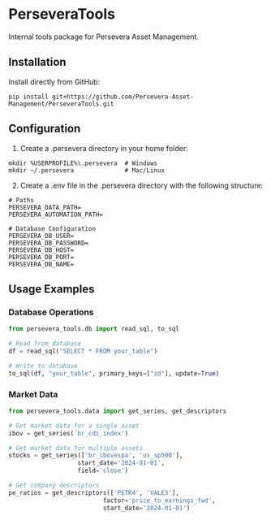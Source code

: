 # PerseveraTools

Internal tools package for Persevera Asset Management.

## Installation

Install directly from GitHub:
```
pip install git+https://github.com/Persevera-Asset-Management/PerseveraTools.git
```

## Configuration

1. Create a .persevera directory in your home folder:

```
mkdir %USERPROFILE%\.persevera  # Windows
mkdir ~/.persevera              # Mac/Linux
```

2. Create a .env file in the .persevera directory with the following structure:

```
# Paths
PERSEVERA_DATA_PATH=
PERSEVERA_AUTOMATION_PATH=

# Database Configuration
PERSEVERA_DB_USER=
PERSEVERA_DB_PASSWORD=
PERSEVERA_DB_HOST=
PERSEVERA_DB_PORT=
PERSEVERA_DB_NAME=
```

## Usage Examples

### Database Operations
```python
from persevera_tools.db import read_sql, to_sql

# Read from database
df = read_sql("SELECT * FROM your_table")

# Write to database
to_sql(df, "your_table", primary_keys=["id"], update=True)
```

### Market Data
```python
from persevera_tools.data import get_series, get_descriptors

# Get market data for a single asset
ibov = get_series('br_cdi_index')

# Get market data for multiple assets
stocks = get_series(['br_ibovespa', 'us_sp500'],
                   start_date='2024-01-01',
                   field='close')

# Get company descriptors
pe_ratios = get_descriptors(['PETR4', 'VALE3'], 
                          factor='price_to_earnings_fwd',
                          start_date='2024-01-01')
```
